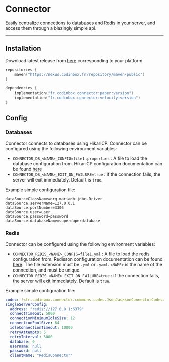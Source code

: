 # Connector

Easily centralize connections to databases and Redis in your server, and access them through a blazingly simple api.

---

## Installation

Download latest release from [here](https://nexus.codinbox.fr/#browse/browse:maven-public:fr%2Fcodinbox%2Fredisconnector) corresponding to your platform

```Kotlin
repositories {
    maven("https://nexus.codinbox.fr/repository/maven-public")
}

dependencies {
    implementation("fr.codinbox.connector:paper:version")
    implementation("fr.codinbox.connector:velocity:version")
}
```

## Config

### Databases

Connector connects to databases using HikariCP. Connector can be configured using the following environment variables:

- `CONNECTOR_DB_<NAME>_CONFIG=file1.properties` : A file to load the database configuration from. HikariCP configuration documentation can be found [here](https://github.com/brettwooldridge/HikariCP#configuration-knobs-baby)
- `CONNECTOR_DB_<NAME>_EXIT_ON_FAILURE=true` : If the connection fails, the server will exit immediately. Default is `true`.

Example simple configuration file:

```properties
dataSourceClassName=org.mariadb.jdbc.Driver
dataSource.serverName=127.0.0.1
dataSource.portNumber=3306
dataSource.user=user
dataSource.password=password
dataSource.databaseName=superduperdatabase
```

### Redis

Connector can be configured using the following environment variables:

- `CONNECTOR_REDIS_<NAME>_CONFIG=file1.yml` : A file to load the redis configuration from. Redisson configuration documentation can be found [here](https://github.com/redisson/redisson/wiki/2.-Configuration). The file extension must be `.yml` or `.yaml`. `<NAME>` is the name of the connection, and must be unique.
- `CONNECTOR_REDIS_<NAME>_EXIT_ON_FAILURE=true` : If the connection fails, the server will exit immediately. Default is `true`.

Example simple configuration file:

```yaml
codec: !<fr.codinbox.connector.commons.codec.JsonJacksonConnectorCodec> {}
singleServerConfig:
  address: "redis://127.0.0.1:6379"
  connectTimeout: 5000
  connectionMinimumIdleSize: 12
  connectionPoolSize: 64
  idleConnectionTimeout: 10000
  retryAttempts: 5
  retryInterval: 3000
  database: 0
  username: null
  password: null
  clientName: "RedisConnector"
```